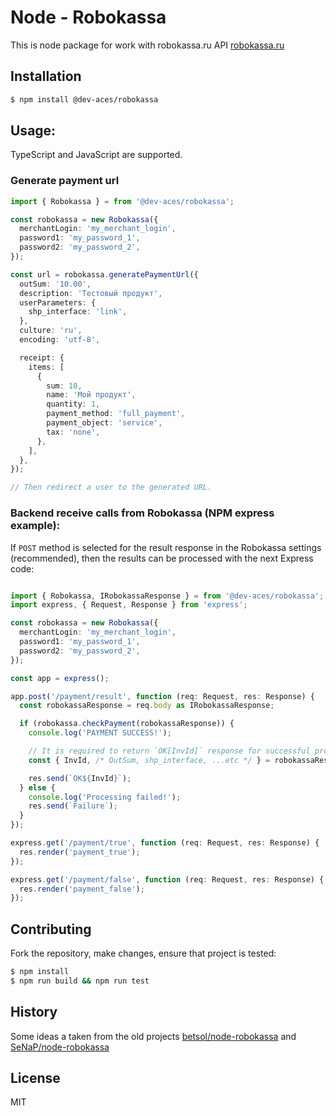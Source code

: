 # Node - Robokassa

This is node package for work with robokassa.ru API [robokassa.ru](http://www.robokassa.ru/ru/Doc/Ru/Interface.aspx)

## Installation

```sh
$ npm install @dev-aces/robokassa
```

## Usage:

TypeScript and JavaScript are supported.

### Generate payment url

```typescript
import { Robokassa } = from '@dev-aces/robokassa';

const robokassa = new Robokassa({
  merchantLogin: 'my_merchant_login',
  password1: 'my_password_1',
  password2: 'my_password_2',
});

const url = robokassa.generatePaymentUrl({
  outSum: '10.00',
  description: 'Тестовый продукт',
  userParameters: {
    shp_interface: 'link',
  },
  culture: 'ru',
  encoding: 'utf-8',

  receipt: {
    items: [
      {
        sum: 10,
        name: 'Мой продукт',
        quantity: 1,
        payment_method: 'full_payment',
        payment_object: 'service',
        tax: 'none',
      },
    ],
  },
});

// Then redirect a user to the generated URL.
```

### Backend receive calls from Robokassa (NPM express example):

If `POST` method is selected for the result response in the Robokassa settings (recommended), then the results can be processed with the next Express code:

```typescript

import { Robokassa, IRobokassaResponse } = from '@dev-aces/robokassa';
import express, { Request, Response } from 'express';

const robokassa = new Robokassa({
  merchantLogin: 'my_merchant_login',
  password1: 'my_password_1',
  password2: 'my_password_2',
});

const app = express();

app.post('/payment/result', function (req: Request, res: Response) {
  const robokassaResponse = req.body as IRobokassaResponse;

  if (robokassa.checkPayment(robokassaResponse)) {
    console.log('PAYMENT SUCCESS!');

    // It is required to return `OK[InvId]` response for successful processing.
    const { InvId, /* OutSum, shp_interface, ...etc */ } = robokassaResponse;

    res.send(`OK${InvId}`);
  } else {
    console.log('Processing failed!');
    res.send(`Failure`);
  }
});

express.get('/payment/true', function (req: Request, res: Response) {
  res.render('payment_true');
});

express.get('/payment/false', function (req: Request, res: Response) {
  res.render('payment_false');
});
```

## Contributing

Fork the repository, make changes, ensure that project is tested:

```bash
$ npm install
$ npm run build && npm run test
```

## History

Some ideas a taken from the old projects [betsol/node-robokassa](https://github.com/betsol/node-robokassa) and [SeNaP/node-robokassa](https://github.com/SeNaP/node-robokassa)

## License

MIT
